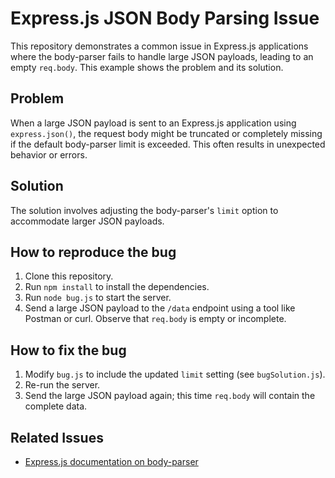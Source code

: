 # Express.js JSON Body Parsing Issue

This repository demonstrates a common issue in Express.js applications where the body-parser fails to handle large JSON payloads, leading to an empty `req.body`.  This example shows the problem and its solution.

## Problem

When a large JSON payload is sent to an Express.js application using `express.json()`, the request body might be truncated or completely missing if the default body-parser limit is exceeded.  This often results in unexpected behavior or errors.

## Solution

The solution involves adjusting the body-parser's `limit` option to accommodate larger JSON payloads.

## How to reproduce the bug
1. Clone this repository.
2. Run `npm install` to install the dependencies.
3. Run `node bug.js` to start the server.
4. Send a large JSON payload to the `/data` endpoint using a tool like Postman or curl. Observe that `req.body` is empty or incomplete.

## How to fix the bug
1. Modify `bug.js` to include the updated `limit` setting (see `bugSolution.js`).
2. Re-run the server.
3. Send the large JSON payload again; this time `req.body` will contain the complete data.

## Related Issues
* [Express.js documentation on body-parser](https://expressjs.com/en/api.html#express.json)